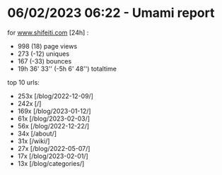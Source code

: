# 06/02/2023 06:22 - Umami report
for www.shifeiti.com [24h] :

 - 998 (18) page views
 - 273 (-12) uniques
 - 167 (-33) bounces
 - 19h 36' 33'' (-5h 6' 48'') totaltime


top 10 urls:
 - 253x [/blog/2022-12-09/]
 - 242x [/]
 - 169x [/blog/2023-01-12/]
 - 61x [/blog/2023-02-03/]
 - 56x [/blog/2022-12-22/]
 - 34x [/about/]
 - 31x [/wiki/]
 - 27x [/blog/2022-05-07/]
 - 17x [/blog/2023-02-01/]
 - 13x [/blog/categories/]



